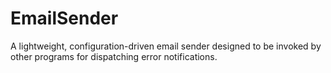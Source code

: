 # EmailSender
A lightweight, configuration-driven email sender designed to be invoked by other programs for dispatching error notifications.



